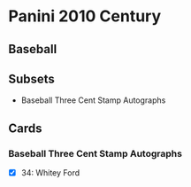 # Panini 2010 Century
## Baseball

## Subsets

- Baseball Three Cent Stamp Autographs

## Cards

### Baseball Three Cent Stamp Autographs
- [x] 34: Whitey Ford<br>
